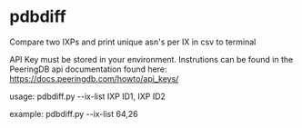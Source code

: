 # pdbdiff
Compare two IXPs and print unique asn's per IX in csv to terminal

API Key must be stored in your environment. Instrutions can be found in the PeeringDB api documentation found here:
https://docs.peeringdb.com/howto/api_keys/

usage: pdbdiff.py --ix-list IXP ID1, IXP ID2

example: pdbdiff.py --ix-list 64,26
